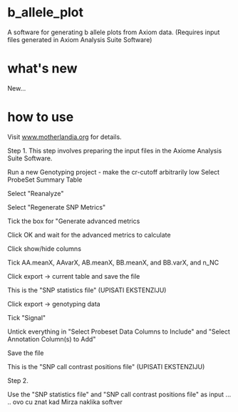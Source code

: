 # b_allele_plot
A software for generating b allele plots from Axiom data.
(Requires input files generated in Axiom Analysis Suite Software) 

# what's new
New...

# how to use
Visit www.motherlandia.org for details.

Step 1. This step involves preparing the input files in the Axiome Analysis Suite  Software.

Run a new Genotyping project - make the cr-cutoff arbitrarily low
Select ProbeSet Summary Table

Select "Reanalyze"

Select "Regenerate SNP Metrics"

Tick the box for "Generate advanced metrics

Click OK and wait for the advanced metrics to calculate

Click show/hide columns

Tick AA.meanX, AAvarX, AB.meanX, BB.meanX, and BB.varX, and n_NC

Click export -> current table and save the file

This is the "SNP statistics file" (UPISATI EKSTENZIJU)
  
Click export -> genotyping data

Tick "Signal"

Untick everything in "Select Probeset Data Columns to Include" and "Select Annotation Column(s) to Add"

Save the file

This is the "SNP call contrast positions file"  (UPISATI EKSTENZIJU)

Step 2. 

Use the "SNP statistics file" and "SNP call contrast positions file" as input ... 
.. ovo cu znat kad Mirza naklika softver
